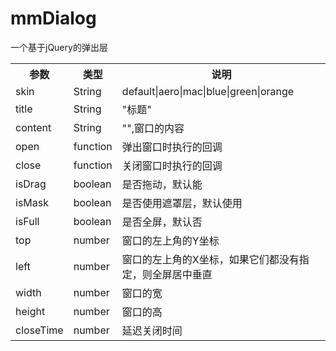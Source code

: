 mmDialog
========

一个基于jQuery的弹出层
<table>
<tr></tr><th>参数</th><th>类型</th><th>说明</th></tr>
<tr></tr><td>skin</td><td>String</td><td>default|aero|mac|blue|green|orange</td></tr>
<tr></tr><td>title</td><td>String</td><td>"标题"</td></tr>
<tr></tr><td>content</td><td>String</td><td>"",窗口的内容</td></tr>
<tr></tr><td>open</td><td>function</td><td>弹出窗口时执行的回调</td></tr>
<tr></tr><td>close</td><td>function</td><td>关闭窗口时执行的回调</td></tr>
<tr></tr><td>isDrag</td><td>boolean</td><td>是否拖动，默认能</td></tr>
<tr></tr><td>isMask</td><td>boolean</td><td>是否使用遮罩层，默认使用</td></tr>
<tr></tr><td>isFull</td><td>boolean</td><td>是否全屏，默认否</td></tr>
<tr></tr><td>top</td><td>number</td><td>窗口的左上角的Y坐标</td></tr>
<tr></tr><td>left</td><td>number</td><td>窗口的左上角的X坐标，如果它们都没有指定，则全屏居中垂直</td></tr>
<tr></tr><td>width</td><td>number</td><td>窗口的宽</td></tr>
<tr></tr><td>height</td><td>number</td><td>窗口的高</td></tr>
<tr></tr><td>closeTime</td><td>number</td><td>延迟关闭时间</td></tr>
</table>